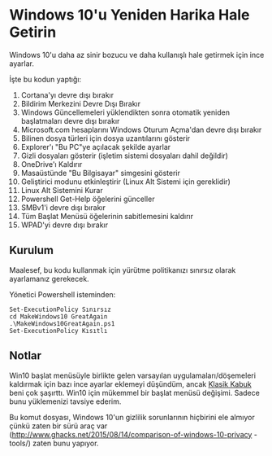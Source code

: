 # Windows 10'u Yeniden Harika Hale Getirin
Windows 10'u daha az sinir bozucu ve daha kullanışlı hale getirmek için ince ayarlar.

İşte bu kodun yaptığı:

1. Cortana'yı devre dışı bırakır
2. Bildirim Merkezini Devre Dışı Bırakır
3. Windows Güncellemeleri yüklendikten sonra otomatik yeniden başlatmaları devre dışı bırakır
4. Microsoft.com hesaplarını Windows Oturum Açma'dan devre dışı bırakır
5. Bilinen dosya türleri için dosya uzantılarını gösterir
6. Explorer'ı "Bu PC"ye açılacak şekilde ayarlar
7. Gizli dosyaları gösterir (işletim sistemi dosyaları dahil değildir)
8. OneDrive'ı Kaldırır
9. Masaüstünde "Bu Bilgisayar" simgesini gösterir
10. Geliştirici modunu etkinleştirir (Linux Alt Sistemi için gereklidir)
11. Linux Alt Sistemini Kurar
12. Powershell Get-Help öğelerini günceller
13. SMBv1'i devre dışı bırakır
14. Tüm Başlat Menüsü öğelerinin sabitlemesini kaldırır
15. WPAD'yi devre dışı bırakır

## Kurulum
Maalesef, bu kodu kullanmak için yürütme politikanızı sınırsız olarak ayarlamanız gerekecek.

Yönetici Powershell isteminden:
```
Set-ExecutionPolicy Sınırsız
cd MakeWindows10 GreatAgain
.\MakeWindows10GreatAgain.ps1
Set-ExecutionPolicy Kısıtlı
```

## Notlar
Win10 başlat menüsüyle birlikte gelen varsayılan uygulamaları/döşemeleri kaldırmak için bazı ince ayarlar eklemeyi düşündüm, ancak [Klasik Kabuk](http://classicshell.net/) beni çok şaşırttı. Win10 için mükemmel bir başlat menüsü değişimi. Sadece bunu yüklemenizi tavsiye ederim.

Bu komut dosyası, Windows 10'un gizlilik sorunlarının hiçbirini ele almıyor çünkü zaten bir sürü araç var (http://www.ghacks.net/2015/08/14/comparison-of-windows-10-privacy -tools/) zaten bunu yapıyor.
